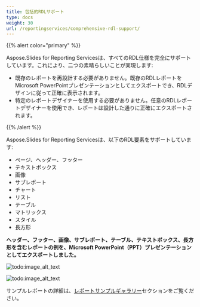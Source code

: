 ```yaml
---
title: 包括的RDLサポート
type: docs
weight: 30
url: /reportingservices/comprehensive-rdl-support/
---
```


{{% alert color="primary" %}} 

Aspose.Slides for Reporting Servicesは、すべてのRDL仕様を完全にサポートしています。これにより、二つの素晴らしいことが実現します: 

- 既存のレポートを再設計する必要がありません。既存のRDLレポートをMicrosoft PowerPointプレゼンテーションとしてエクスポートでき、RDLデザインに従って正確に表示されます。
- 特定のレポートデザイナーを使用する必要がありません。任意のRDLレポートデザイナーを使用でき、レポートは設計した通りに正確にエクスポートされます。

{{% /alert %}} 

Aspose.Slides for Reporting Servicesは、以下のRDL要素をサポートしています: 

- ページ、ヘッダー、フッター
- テキストボックス
- 画像
- サブレポート
- チャート
- リスト
- テーブル
- マトリックス
- スタイル
- 長方形

**ヘッダー、フッター、画像、サブレポート、テーブル、テキストボックス、長方形を含むレポートの例を、Microsoft PowerPoint（PPT）プレゼンテーションとしてエクスポートしました。** 

![todo:image_alt_text](comprehensive-rdl-support_1.png)




![todo:image_alt_text](comprehensive-rdl-support_2.png)

サンプルレポートの詳細は、[レポートサンプルギャラリー](/slides/reportingservices/sample-reports-gallery/)セクションをご覧ください。